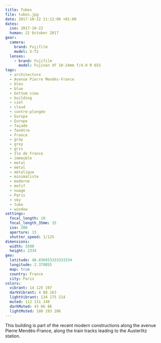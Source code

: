 ```yaml
---
title: Tubes
file: tubes.jpg
date: 2017-10-22 11:12:08 +01:00
dates:
  iso: 2017-10-22
  human: 22 October 2017
gear:
  camera:
    brand: Fujifilm
    model: X-T2
  lenses:
    - brand: Fujifilm
      model: Fujinon XF 10-24mm f/4.0 R OIS
tags:
  - architecture
  - Avenue Pierre Mendès-France
  - bleu
  - blue
  - bottom view
  - building
  - ciel
  - cloud
  - contre-plongée
  - Europa
  - Europe
  - façade
  - fenêtre
  - France
  - gray
  - grey
  - gris
  - Ile de France
  - immeuble
  - metal
  - métal
  - métalique
  - minimaliste
  - moderne
  - motif
  - nuage
  - Paris
  - sky
  - tube
  - window
settings:
  focal_length: 10
  focal_length_35mm: 15
  iso: 200
  aperture: 13
  shutter_speed: 1/125
dimensions:
  width: 3500
  height: 2334
geo:
  latitude: 48.836933333333334
  longitude: 2.370855
  map: true
  country: France
  city: Paris
colors:
  vibrant: 14 125 197
  darkVibrant: 4 88 163
  lightVibrant: 134 175 214
  muted: 112 131 149
  darkMuted: 43 66 86
  lightMuted: 180 193 206
---
```


This building is part of the recent modern constructions along the avenue Pierre Mendès-France, along the train tracks leading to the Austerlitz station.
